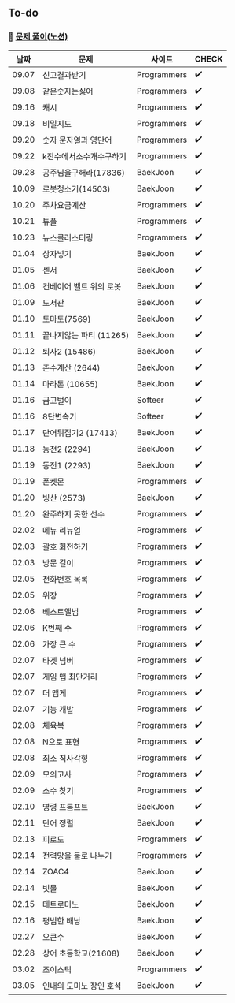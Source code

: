 ## To-do

### :pushpin: [문제 풀이(노션)](https://amazing-act-aab.notion.site/Study-63bcff57acf54873bc69d604866107c2)

| 날짜  | 문제                    | 사이트      | CHECK              |
| ----- | ----------------------- | ----------- | ------------------ |
| 09.07 | 신고결과받기            | Programmers | :heavy_check_mark: |
| 09.08 | 같은숫자는싫어          | Programmers | :heavy_check_mark: |
| 09.16 | 캐시                    | Programmers | :heavy_check_mark: |
| 09.18 | 비밀지도                | Programmers | :heavy_check_mark: |
| 09.20 | 숫자 문자열과 영단어    | Programmers | :heavy_check_mark: |
| 09.22 | k진수에서소수개수구하기 | Programmers | :heavy_check_mark: |
| 09.28 | 공주님을구해라(17836)   | BaekJoon    | :heavy_check_mark: |
| 10.09 | 로봇청소기(14503)       | BaekJoon    | :heavy_check_mark: |
| 10.20 | 주차요금계산            | Programmers | :heavy_check_mark: |
| 10.21 | 튜플                    | Programmers | :heavy_check_mark: |
| 10.23 | 뉴스클러스터링          | Programmers | :heavy_check_mark: |
| 01.04 | 상자넣기                | BaekJoon    | :heavy_check_mark: |
| 01.05 | 센서                    | BaekJoon    | :heavy_check_mark: |
| 01.06 | 컨베이어 벨트 위의 로봇 | BaekJoon    | :heavy_check_mark: |
| 01.09 | 도서관                  | BaekJoon    | :heavy_check_mark: |
| 01.10 | 토마토(7569)            | BaekJoon    | :heavy_check_mark: |
| 01.11 | 끝나지않는 파티 (11265) | BaekJoon    | :heavy_check_mark: |
| 01.12 | 퇴사2 (15486)           | BaekJoon    | :heavy_check_mark: |
| 01.13 | 촌수계산 (2644)         | BaekJoon    | :heavy_check_mark: |
| 01.14 | 마라톤 (10655)          | BaekJoon    | :heavy_check_mark: |
| 01.16 | 금고털이                | Softeer     | :heavy_check_mark: |
| 01.16 | 8단변속기               | Softeer     | :heavy_check_mark: |
| 01.17 | 단어뒤집기2 (17413)     | BaekJoon    | :heavy_check_mark: |
| 01.18 | 동전2 (2294)            | BaekJoon    | :heavy_check_mark: |
| 01.19 | 동전1 (2293)            | BaekJoon    | :heavy_check_mark: |
| 01.19 | 폰켓몬                  | Programmers | :heavy_check_mark: |
| 01.20 | 빙산 (2573)             | BaekJoon    | :heavy_check_mark: |
| 01.20 | 완주하지 못한 선수      | Programmers | :heavy_check_mark: |
| 02.02 | 메뉴 리뉴얼             | Programmers | :heavy_check_mark: |
| 02.03 | 괄호 회전하기           | Programmers | :heavy_check_mark: |
| 02.03 | 방문 길이               | Programmers | :heavy_check_mark: |
| 02.05 | 전화번호 목록           | Programmers | :heavy_check_mark: |
| 02.05 | 위장                    | Programmers | :heavy_check_mark: |
| 02.06 | 베스트앨범              | Programmers | :heavy_check_mark: |
| 02.06 | K번째 수                | Programmers | :heavy_check_mark: |
| 02.06 | 가장 큰 수              | Programmers | :heavy_check_mark: |
| 02.07 | 타겟 넘버               | Programmers | :heavy_check_mark: |
| 02.07 | 게임 맵 최단거리        | Programmers | :heavy_check_mark: |
| 02.07 | 더 맵게                 | Programmers | :heavy_check_mark: |
| 02.07 | 기능 개발               | Programmers | :heavy_check_mark: |
| 02.08 | 체육복                  | Programmers | :heavy_check_mark: |
| 02.08 | N으로 표현              | Programmers | :heavy_check_mark: |
| 02.08 | 최소 직사각형           | Programmers | :heavy_check_mark: |
| 02.09 | 모의고사                | Programmers | :heavy_check_mark: |
| 02.09 | 소수 찾기               | Programmers | :heavy_check_mark: |
| 02.10 | 명령 프롬프트           | BaekJoon    | :heavy_check_mark: |
| 02.11 | 단어 정렬               | BaekJoon    | :heavy_check_mark: |
| 02.13 | 피로도                  | Programmers | :heavy_check_mark: |
| 02.14 | 전력망을 둘로 나누기    | Programmers | :heavy_check_mark: |
| 02.14 | ZOAC4                   | BaekJoon    | :heavy_check_mark: |
| 02.14 | 빗물                    | BaekJoon    | :heavy_check_mark: |
| 02.15 | 테트로미노              | BaekJoon    | :heavy_check_mark: |
| 02.16 | 평범한 배낭             | BaekJoon    | :heavy_check_mark: |
| 02.27 | 오큰수                  | BaekJoon    | :heavy_check_mark: |
| 02.28 | 상어 초등학교(21608)    | BaekJoon    | :heavy_check_mark: |
| 03.02 | 조이스틱                | Programmers | :heavy_check_mark: |
| 03.05 | 인내의 도미노 장인 호석 | BaekJoon    | :heavy_check_mark: |
